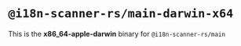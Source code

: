 # `@i18n-scanner-rs/main-darwin-x64`

This is the **x86_64-apple-darwin** binary for `@i18n-scanner-rs/main`
